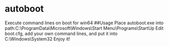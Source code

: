 # autoboot
Execute command lines on boot for win64
##Usage
Place autoboot.exe into path:C:\ProgramData\Microsoft\Windows\Start Menu\Programs\StartUp
Edit boot.cfg, add your own command lines, and put it into C:\Windows\System32
Enjoy it!
